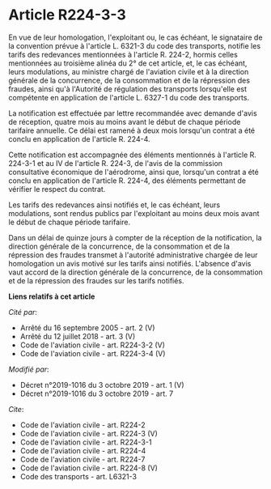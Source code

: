 # Article R224-3-3

En vue de leur homologation, l'exploitant ou, le cas échéant, le signataire de la convention prévue à l'article L. 6321-3 du
code des transports, notifie les tarifs des redevances mentionnées à l'article R. 224-2, hormis celles mentionnées au
troisième alinéa du 2° de cet article, et, le cas échéant, leurs modulations, au ministre chargé de l'aviation civile et à la
direction générale de la concurrence, de la consommation et de la répression des fraudes, ainsi qu'à l'Autorité de régulation
des transports lorsqu'elle est compétente en application de l'article L. 6327-1 du code des transports.

La notification est effectuée par lettre recommandée avec demande d'avis de réception, quatre mois au moins avant le début de
chaque période tarifaire annuelle. Ce délai est ramené à deux mois lorsqu'un contrat a été conclu en application de l'article
R. 224-4.

Cette notification est accompagnée des éléments mentionnés à l'article R. 224-3-1 et au IV de l'article R. 224-3, de l'avis
de la commission consultative économique de l'aérodrome, ainsi que, lorsqu'un contrat a été conclu en application de
l'article R. 224-4, des éléments permettant de vérifier le respect du contrat.

Les tarifs des redevances ainsi notifiés et, le cas échéant, leurs modulations, sont rendus publics par l'exploitant au moins
deux mois avant le début de chaque période tarifaire.

Dans un délai de quinze jours à compter de la réception de la notification, la direction générale de la concurrence, de la
consommation et de la répression des fraudes transmet à l'autorité administrative chargée de leur homologation un avis motivé
sur les tarifs ainsi notifiés. L'absence d'avis vaut accord de la direction générale de la concurrence, de la consommation et
de la répression des fraudes sur les tarifs notifiés.

**Liens relatifs à cet article**

_Cité par_:

  - Arrêté du 16 septembre 2005 - art. 2 (V)
  - Arrêté du 12 juillet 2018 - art. 3 (V)
  - Code de l'aviation civile - art. R224-3-2 (V)
  - Code de l'aviation civile - art. R224-3-4 (V)

_Modifié par_:

  - Décret n°2019-1016 du 3 octobre 2019 - art. 1 (V)
  - Décret n°2019-1016 du 3 octobre 2019 - art. 7

_Cite_:

  - Code de l'aviation civile - art. R224-2
  - Code de l'aviation civile - art. R224-3 (V)
  - Code de l'aviation civile - art. R224-3-1
  - Code de l'aviation civile - art. R224-4
  - Code de l'aviation civile - art. R224-7
  - Code de l'aviation civile - art. R224-8 (V)
  - Code des transports - art. L6321-3
